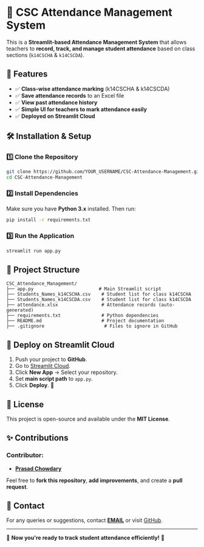 # 📌 CSC Attendance Management System

This is a **Streamlit-based Attendance Management System** that allows teachers to **record, track, and manage student attendance** based on class sections (`k14CSCHA` & `k14CSCDA`).

## 🚀 Features

- ✅ **Class-wise attendance marking** (k14CSCHA & k14CSCDA)
- ✅ **Save attendance records** to an Excel file
- ✅ **View past attendance history**
- ✅ **Simple UI for teachers to mark attendance easily**
- ✅ **Deployed on Streamlit Cloud**

## 🛠️ Installation & Setup

### 1️⃣ Clone the Repository

```bash
git clone https://github.com/YOUR_USERNAME/CSC-Attendance-Management.git
cd CSC-Attendance-Management
```

### 2️⃣ Install Dependencies

Make sure you have **Python 3.x** installed. Then run:

```bash
pip install -r requirements.txt
```

### 3️⃣ Run the Application

```bash
streamlit run app.py
```

## 📂 Project Structure

```
CSC_Attendance_Management/
├── app.py                        # Main Streamlit script
├── Students_Names_k14CSCHA.csv    # Student list for class k14CSCHA
├── Students_Names_k14CSCDA.csv    # Student list for class k14CSCDA
├── attendance.xlsx                # Attendance records (auto-generated)
├── requirements.txt               # Python dependencies
├── README.md                      # Project documentation
├── .gitignore                      # Files to ignore in GitHub
```

## 📡 Deploy on Streamlit Cloud

1. Push your project to **GitHub**.
2. Go to [Streamlit Cloud](https://share.streamlit.io/).
3. Click **New App** → Select your repository.
4. Set **main script path** to `app.py`.
5. Click **Deploy**. 🎉

## 📜 License

This project is open-source and available under the **MIT License**.

## ✨ Contributions

### Contributor:
- **[Prasad Chowdary](https://github.com/prasadchowdary5)**

Feel free to **fork this repository**, **add improvements**, and create a **pull request**.

## 📧 Contact

For any queries or suggestions, contact **[EMAIL](mailto\:karibandinagasai7@gmail.com)** or visit [GitHub](https://github.com/karibandinagasai/CSC-Attendance-Management).

---

🚀 **Now you're ready to track student attendance efficiently!** 🚀



